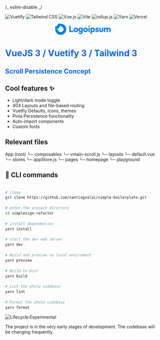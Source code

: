 /_ eslint-disable _/

![Vuetify](https://img.shields.io/static/v1?style=flat&message=Vuetify&color=373e47&logo=Vuetify&logoColor=8DD6F9&label=)
![Tailwind CSS](https://img.shields.io/static/v1?style=flat&message=Tailwind+CSS&color=373e47&logo=Tailwind+CSS&logoColor=06B6D4&label=)
![Vue.js](https://img.shields.io/static/v1?style=flat&message=Vue.js&color=373e47&logo=Vue.js&logoColor=4FC08D&label=)
![Vite](https://img.shields.io/static/v1?style=flat&message=Vite&color=373e47&logo=Vite&logoColor=967cff&label=)
![rollup.js](https://img.shields.io/static/v1?style=flat&message=rollup.js&color=373e47&logo=rollup.js&logoColor=fe3333&label=)
![Yarn](https://img.shields.io/static/v1?style=flat&message=Yarn&color=373e47&logo=Yarn&logoColor=FFFFFF&label=)
![Vercel](https://img.shields.io/static/v1?style=flat&message=Vercel&color=373e47&logo=Vercel&logoColor=FFFFFF&label=)

<p align="center">
  <a href="#" target="_blank" rel="noopener noreferrer">
    <img width="180" src="public/company_logos/logo.svg" alt="Company logo">
  </a>
</p>

# <span style="color: #0062f0;"> VueJS 3 / Vuetify 3 / Tailwind 3 </span>

## <span style="color: #0062f0;"> Scroll Persistence Concept</span>

## Cool features ✨

- Light/dark mode toggle
- 404 Layouts and file-based routing
- Vuetfiy Defaults, icons, themes
- Pinia Persistence functionality
- Auto-import components
- Custom fonts

## Relevant files

<!-- prettier-ignore -->
App (root)
└─ composables
   └─ vmain-scroll.js
└─ layouts
   └─ default.vue
└─ stores
   └─ appStore.js
└─ pages
   └─ homepage
   └─ playground

## 🚀 CLI commands

```bash

# clone
git clone https://github.com/santiagoaloi/simple-boilerplate.git

# enter the project directory
cd simplesign-refactor

# install dependencies
yarn install

# start the dev web server
yarn dev

# Build and preview on local enviroment
yarn preview

# Build to Dist
yarn build

# Lint the whole codebase
yarn lint

# Format the whole codebase
yarn format
```

![Lifecycle:Experimental](https://img.shields.io/badge/Lifecycle-Experimental-339999)

<div> The project is in the very early stages of development. The codebase will be changing frequently.</div>

